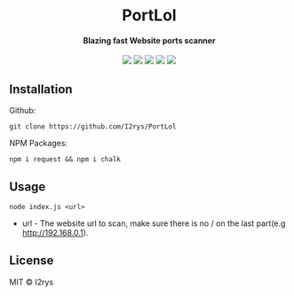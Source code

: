 <h1 align="center">PortLol</h1>
<h4 align="center">Blazing fast Website ports scanner</h4>
<p align="center">
	<a href="https://github.com/I2rys/PortLol/blob/main/LICENSE"><img src="https://img.shields.io/github/license/I2rys/PortLol?style=flat-square"></img></a>
	<a href="https://github.com/I2rys/PortLol"><img src="https://bettercodehub.com/edge/badge/I2rys/PortLol?branch=main"></a>
	<a href="https://github.com/I2rys/PortLol/issues"><img src="https://img.shields.io/github/issues/I2rys/PortLol.svg"></img></a>
	<a href="https://github.com/I2rys/PortLol"><img src="https://img.shields.io/badge/version-1.0.0-orange"></img></a>
	<a href="https://nodejs.org/"><img src="https://img.shields.io/badge/-Nodejs-green?style=flat-square&logo=Node.js"></img></a>
</p>


## Installation
Github:

    git clone https://github.com/I2rys/PortLol

NPM Packages:

    npm i request && npm i chalk
    
## Usage

    node index.js <url>

 - url - The website url to scan, make sure there is no / on the last part(e.g http://192.168.0.1).

## License
MIT © I2rys
